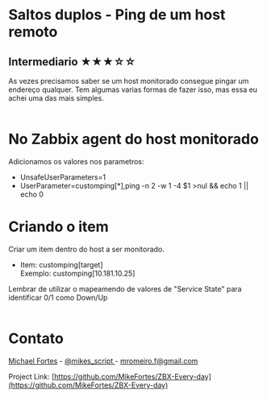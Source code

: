 # Saltos duplos - Ping de um host remoto

## Intermediario ★★★☆☆

As vezes precisamos saber se um host monitorado consegue pingar um endereço qualquer. Tem algumas varias formas de fazer isso, mas essa eu achei uma das mais simples.<br><br>

# No Zabbix agent do host monitorado
Adicionamos os valores nos parametros:
- UnsafeUserParameters=1
- UserParameter=customping[*],ping -n 2 -w 1 -4 $1 >nul && echo 1 || echo 0

# Criando o item
Criar um item dentro do host a ser monitorado.
- Item: customping[target]<br>
    Exemplo: customping[10.181.10.25]

Lembrar de utilizar o mapeamendo de valores de "Service State" para identificar 0/1 como Down/Up
<br><br>


# Contato

[Michael Fortes](https://www.linkedin.com/in/mikefortes/) - [@mikes_script
](https://twitter.com/mikes_script) - mromeiro.f@gmail.com

Project Link: [https://github.com/MikeFortes/ZBX-Every-day](https://github.com/MikeFortes/ZBX-Every-day)